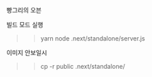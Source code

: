 빵그리의 오븐

빌드 모드 실행

> > yarn node .next/standalone/server.js

이미지 안보일시

> > cp -r public .next/standalone/
